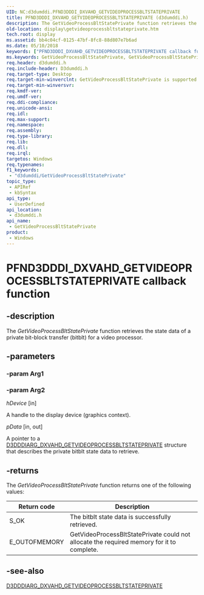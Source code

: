 ```yaml
---
UID: NC:d3dumddi.PFND3DDDI_DXVAHD_GETVIDEOPROCESSBLTSTATEPRIVATE
title: PFND3DDDI_DXVAHD_GETVIDEOPROCESSBLTSTATEPRIVATE (d3dumddi.h)
description: The GetVideoProcessBltStatePrivate function retrieves the state data of a private bit-block transfer (bitblt) for a video processor.
old-location: display\getvideoprocessbltstateprivate.htm
tech.root: display
ms.assetid: bb4c04cf-0125-47bf-8fc8-88d807e7b6ad
ms.date: 05/10/2018
keywords: ["PFND3DDDI_DXVAHD_GETVIDEOPROCESSBLTSTATEPRIVATE callback function"]
ms.keywords: GetVideoProcessBltStatePrivate, GetVideoProcessBltStatePrivate callback function [Display Devices], PFND3DDDI_DXVAHD_GETVIDEOPROCESSBLTSTATEPRIVATE, PFND3DDDI_DXVAHD_GETVIDEOPROCESSBLTSTATEPRIVATE callback, UserModeDisplayDriver_Functions_e39248ae-aa92-4c0a-aebc-a48f7d1e24a7.xml, d3dumddi/GetVideoProcessBltStatePrivate, display.getvideoprocessbltstateprivate
req.header: d3dumddi.h
req.include-header: D3dumddi.h
req.target-type: Desktop
req.target-min-winverclnt: GetVideoProcessBltStatePrivate is supported beginning with the Windows 7 operating system.
req.target-min-winversvr: 
req.kmdf-ver: 
req.umdf-ver: 
req.ddi-compliance: 
req.unicode-ansi: 
req.idl: 
req.max-support: 
req.namespace: 
req.assembly: 
req.type-library: 
req.lib: 
req.dll: 
req.irql: 
targetos: Windows
req.typenames: 
f1_keywords:
 - "d3dumddi/GetVideoProcessBltStatePrivate"
topic_type:
 - APIRef
 - kbSyntax
api_type:
 - UserDefined
api_location:
 - d3dumddi.h
api_name:
 - GetVideoProcessBltStatePrivate
product:
 - Windows
---
```


# PFND3DDDI_DXVAHD_GETVIDEOPROCESSBLTSTATEPRIVATE callback function

## -description

The <i>GetVideoProcessBltStatePrivate</i> function retrieves the state data of a private bit-block transfer (bitblt) for a video processor.

## -parameters

### -param Arg1

### -param Arg2

*hDevice* [in]

A handle to the display device (graphics context).


*pData* [in, out]

A pointer to a <a href="https://docs.microsoft.com/windows-hardware/drivers/ddi/d3dumddi/ns-d3dumddi-_d3dddiarg_dxvahd_getvideoprocessbltstateprivate">D3DDDIARG_DXVAHD_GETVIDEOPROCESSBLTSTATEPRIVATE</a> structure that describes the private bitblt state data to retrieve.

## -returns

The <i>GetVideoProcessBltStatePrivate</i> function returns one of the following values:

|Return code|Description|
|--- |--- |
|S_OK|The bitblt state data is successfully retrieved.|
|E_OUTOFMEMORY|GetVideoProcessBltStatePrivate could not allocate the required memory for it to complete.|

## -see-also

<a href="https://docs.microsoft.com/windows-hardware/drivers/ddi/d3dumddi/ns-d3dumddi-_d3dddiarg_dxvahd_getvideoprocessbltstateprivate">D3DDDIARG_DXVAHD_GETVIDEOPROCESSBLTSTATEPRIVATE</a>


